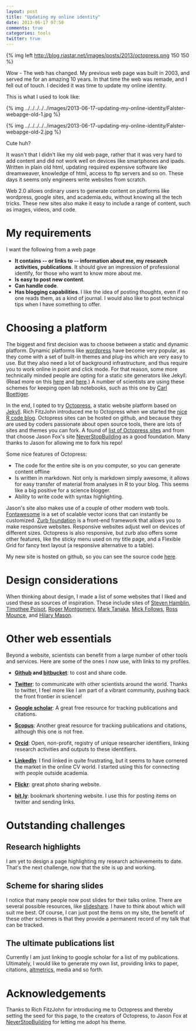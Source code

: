 ```yaml
---
layout: post
title: "Updating my online identity"
date: 2013-06-17 07:50
comments: true
categories: tools
twitter: true
---
```


{% img left http://blog.riastar.net/images/posts/2013/octopress.png 150 150 %}

Wow - The web has changed. My previous web page was built in 2003, and served me
for an amazing 10 years. In that time the web was remade, and
I fell out of touch. I decided it was time to update my online identity.
<!--more -->

This is what I used to look like:

{% img ../../../../../images/2013-06-17-updating-my-online-identity/Falster-webapge-old-1.jpg %}

{% img ../../../../../images/2013-06-17-updating-my-online-identity/Falster-webapge-old-2.jpg %}

Cute huh?

It wasn't that I didn't like my old web page, rather that it was very hard to
add content and did not work well on devices like smartphones and ipads. Written in
plain old html, updating required expensive software like dreamweaver,
knowledge of html, access to ftp servers and so on. These days it seems only
engineers write websites from scratch.

Web 2.0 allows ordinary users to generate content on platforms like wordpress,
google sites, and academia.edu, without knowing all the tech tricks. These new
sites also make it easy to include a range of content, such as images, videos,
and code.

# My requirements

I want the following from a web page

- **It contains -- or links to -- information about me, my research activities,
  publications**. It should give an impression of professional identify, for
those who want to know more about me.
- **Is easy to post new content**.
- **Can handle code**.
- **Has blogging capabilities**. I like the idea of posting thoughts, even if
no one reads them, as a kind of journal. I would also like to post technical
tips when I have something to offer.

# Choosing a platform
The biggest and first decision was to choose between a static and dynamic
platform. Dynamic platforms like [wordpress](www.wordpress.com) have become very
popular, as they come with a set of built-in themes and plug-ins which are very
easy to use. But they also need a lot of background infrastructure, and thus
require you to work online in point and click mode. For that reason,  some more
technically minded people are opting for a static site generators like Jekyll.
(Read more on this
[here](http://decomplecting.org/blog/2012/07/04/static-is-beautiful/) and
[here](http://www.adrianartiles.com/blog/2012/09/09/why-i-chose-jekyll-slash-octopress-over-wordpress/).)
A number of scientists are using these schemes for keeping open lab notebooks,
such as this one by [Carl Boettiger](http://carlboettiger.info/lab-notebook.html).

In the end, I opted to try [Octopress](http://octopress.org/), a static website
platform based on [Jekyll](https://github.com/mojombo/jekyll). Rich FitzJohn
introduced me to Octopress when we started the [nice R code
blog](http://nicercode.github.io/). Octopress sites can be hosted on github, and
because they are used by coders passionate about open source tools, there are
lots of sites and themes you can fork. A found of
[list of Octopress sites](https://github.com/imathis/octopress/wiki/Octopress-Sites)
and from that choose Jason Fox's site [NeverStopBuilding](http://neverstopbuilding.net/)
as a good foundation. Many thanks to Jason for allowing me to fork his repo!

Some nice features of Octopress:

- The code for the entire site is on you computer, so you can generate content
offline
- Is written in markdown. Not only is markdown simply awesome, it allows for
  easy transfer of material from analyses in R to your blog. This seems like a
  big positive for a science blogger.
- Ability to write code with syntax highlighting.

Jason's site also makes use of a couple of other modern web tools.
[Fontawesome](http://fortawesome.github.io/Font-Awesome/) is a set of scalable
vector icons that can instantly be customized. [Zurb
foundation](http://foundation.zurb.com/) is a front-end framework that allows
you to make responsive websites. Responsive websites adjust well on devices of
different sizes. Octopress is also responsive, but zurb also offers some other
features, like the sticky menu used on my title page, and a Flexible Grid for
fancy text layout (a responsive alternative to a table).

My new site is hosted on github, so you can see the source code
[here](https://github.com/dfalster/dfalster.github.io/tree/source).

# Design considerations

When thinking about design, I made a list of some websites that I liked and used
these as sources of inspiration. These include sites of [Steven Hamblin](http://winawer.org/),
[Timothee Poisot](http://timotheepoisot.fr/),
[Roger Montgomery](http://rogermontgomery.com/),
[Mark Tanaka](http://www.emi.unsw.edu.au/~tanakalab/),
[Mick Follows](http://darwinproject.mit.edu/),
[Ross Mounce](http://rossmounce.co.uk/), and
[Hilary Mason](http://www.hilarymason.com/).

# Other web essentials

Beyond a website, scientists can benefit from a large number of other tools and
services. Here are some of the ones I now use, with links to my profiles.

* **[Github](https://github.com/dfalster) and
[bitbucket](https://bitbucket.org/dfalster/)**:
to cost and share code.

* **[Twitter](https://twitter.com/adaptive_plant)**: to communicate with other
scientists around the world. Thanks to twitter, I feel more like I am part of a vibrant community, pushing back the front frontier in science!

* **[Google scholar](http://scholar.google.com/citations?user=Ef_nLusAAAAJ&hl=en&oi=sra)**: A great free resource for tracking publications and citations.

* **[Scopus](http://www.scopus.com/author/profile.url?aid=6507695598)**: Another  great resource for tracking publications and
citations, although this one is not free.

* **[Orcid](http://orcid.org/0000-0002-9814-092X)**: Open, non-profit, registry of unique researcher identifiers, linking research activities and outputs to these
  identifiers.

* **[LinkedIn](http://au.linkedin.com/in/danielfalster/)**: I find linked in
quite frustrating, but it seems to have cornered the market in the online CV
world. I started using this for connecting with people outside academia.

* **[Flickr](https://www.flickr.com/96748722@N06/)**: great photo sharing
website.

* **[bit.ly](https://bitly.com/)**: bookmark shortening website. I use this for
posting items on twitter and sending links.

# Outstanding challenges

## Research highlights

I am yet to design a page highlighting my research achievements to date. That's
the next challenge, now that the site is up and working.

## Scheme for sharing slides

I notice that many people now post slides for their talks online. There are several
possible resources, like [slideshare](https://www.slideshare.net/). I have to
think about which will suit me best. Of course, I can just post the items on my
site, the  benefit of these other schemes is that they provide a permanent
record of my talk that can be tracked.

## The ultimate publications list

Currently I am just linking to google scholar for a list of my publications.
Ultimately, I would like to generate my own list, providing links to paper, citations, [altmetrics](http://www.altmetric.com/), media and so forth.

# Acknowledgements
Thanks to Rich FitzJohn for introducing me to Octopress and thereby setting the
 seed for this page, to the creators of Octopress, to Jason Fox at
 [NeverStopBuilding](http://neverstopbuilding.net/) for letting me adopt his theme.

